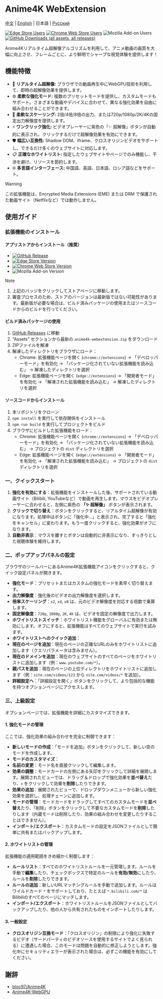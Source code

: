 # Anime4K WebExtension

[中文](./README.md) | [English](./README.en.md) | 日本語 | [Русский](./README.ru.md)

[![Edge Store Users](https://img.shields.io/badge/dynamic/json?url=https%3A%2F%2Fmicrosoftedge.microsoft.com%2Faddons%2Fgetproductdetailsbycrxid%2Fffopffngebibpmeodlhhkdlaejnmdlam&query=%24.activeInstallCount&style=flat-square&label=Edge%E3%83%A6%E3%83%BC%E3%82%B6%E3%83%BC)](https://microsoftedge.microsoft.com/addons/detail/anime4k-webextension/ffopffngebibpmeodlhhkdlaejnmdlam) [![Chrome Web Store Users](https://img.shields.io/chrome-web-store/users/hpmbccepehpoanjpjkamfdpdkbmfmhek?style=flat-square&label=Chrome%E3%83%A6%E3%83%BC%E3%82%B6%E3%83%BC)](https://chromewebstore.google.com/detail/anime4k-webextension/hpmbccepehpoanjpjkamfdpdkbmfmhek) ![Mozilla Add-on Users](https://img.shields.io/amo/users/anime4k-webextension?style=flat-square&label=Firefox%20%E3%83%A6%E3%83%BC%E3%82%B6%E3%83%BC)
 [![GitHub Downloads (all assets, all releases)](https://img.shields.io/github/downloads/chenmozhijin/Anime4K-WebExtension/total?style=flat-square&label=GitHub%E3%83%80%E3%82%A6%E3%83%B3%E3%83%AD%E3%83%BC%E3%83%89)](https://github.com/chenmozhijin/Anime4K-WebExtension/releases/latest)

Anime4Kリアルタイム超解像アルゴリズムを利用して、アニメ動画の画質を大幅に向上させ、フレームごとに、より鮮明でシャープな視覚体験を提供します！

## 機能特徴

- 🚀 **リアルタイム超解像:** ブラウザでの動画再生中にWebGPU技術を利用して、即時の超解像効果を提供します。
- ⚙️ **柔軟な強化モード:** 複数のプリセットモードを提供し、カスタムモードもサポート。さまざまな動画やデバイスに合わせて、異なる強化効果を自由に組み合わせることができます。
- 📏 **柔軟なスケーリング:** 2倍/4倍/8倍の出力、または720p/1080p/2K/4Kの固定出力解像度を提供します。
- ⚡ **ワンクリック強化:** ビデオプレーヤーに紫色の「✨ 超解像」ボタンが自動的に表示され、クリックするだけで超解像効果を有効にできます。
- 🛡️ **幅広い互換性:** Shadow DOM、iframe、クロスオリジンビデオをサポートし、できるだけ多くのウェブサイトに対応します。
- 📋 **正確なホワイトリスト:** 指定したウェブサイトやページでのみ機能し、干渉を避け、リソースを節約します。
- 🌐 **多言語インターフェース:** 中国語、英語、日本語、ロシア語などをサポート。

> [!WARNING]
> この拡張機能は、Encrypted Media Extensions (EME) または DRM で保護された動画サイト（Netflixなど）では動作しません。

## 使用ガイド

### 拡張機能のインストール

#### アプリストアからインストール（推奨）

- [![GitHub Release](https://img.shields.io/github/v/release/chenmozhijin/Anime4K-WebExtension?style=flat-square&label=%E6%9C%80%E6%96%B0%E3%83%90%E3%83%BC%E3%82%B8%E3%83%A7%E3%83%B3)](https://github.com/chenmozhijin/Anime4K-WebExtension/releases/latest)
- [![Edge Store Version](https://img.shields.io/badge/dynamic/json?url=https%3A%2F%2Fmicrosoftedge.microsoft.com%2Faddons%2Fgetproductdetailsbycrxid%2Fffopffngebibpmeodlhhkdlaejnmdlam&query=%24.version&style=flat-square&label=Edge%E6%8B%A1%E5%BC%B5%E6%A9%9F%E8%83%BD%E3%82%B9%E3%83%88%E3%82%A2)](https://microsoftedge.microsoft.com/addons/detail/anime4k-webextension/ffopffngebibpmeodlhhkdlaejnmdlam)
- [![Chrome Web Store Version](https://img.shields.io/chrome-web-store/v/hpmbccepehpoanjpjkamfdpdkbmfmhek?style=flat-square&label=Chrome%E3%82%A6%E3%82%A7%E3%83%96%E3%82%B9%E3%83%88%E3%82%A2)](https://chromewebstore.google.com/detail/anime4k-webextension/hpmbccepehpoanjpjkamfdpdkbmfmhek)
- ![Mozilla Add-on Version](https://img.shields.io/amo/v/anime4k-webextension?style=flat-square&label=Firefox%20%E3%82%A2%E3%83%89%E3%82%A2%E3%83%B3)

> [!NOTE]
>
> 1. 上記のバッジをクリックしてストアページに移動します。
> 2. 審査プロセスのため、ストアのバージョンは最新版ではない可能性があります。最新版が必要な場合は、ビルド済みパッケージの使用またはソースコードからのビルドを行ってください。

#### ビルド済みパッケージの使用

1. [GitHub Releases](https://github.com/chenmozhijin/Anime4K-WebExtension/releases/latest) に移動
2. "Assets" セクションから最新の `anime4k-webextension.zip` をダウンロード
3. ZIPファイルを解凍
4. 解凍したディレクトリをブラウザにロード：
   - Chrome: 拡張機能ページを開く (`chrome://extensions`) → 「デベロッパーモード」を有効化 → 「パッケージ化されていない拡張機能を読み込む」 → 解凍したディレクトリを選択
   - Edge: 拡張機能ページを開く (`edge://extensions`) → 「開発者モード」を有効化 → 「解凍された拡張機能を読み込む」 → 解凍したディレクトリを選択

#### ソースコードからインストール

1. 本リポジトリをクローン
2. `npm install` を実行して依存関係をインストール
3. `npm run build` を実行してプロジェクトをビルド
4. ブラウザにビルドした拡張機能をロード：
   - Chrome: 拡張機能ページを開く (`chrome://extensions`) → 「デベロッパーモード」を有効化 → 「パッケージ化されていない拡張機能を読み込む」 → プロジェクトの `dist` ディレクトリを選択
   - Edge: 拡張機能ページを開く (`edge://extensions`) → 「開発者モード」を有効化 → 「解凍された拡張機能を読み込む」 → プロジェクトの `dist` ディレクトリを選択

### 一、クイックスタート

1. **強化を有効にする**：拡張機能をインストールした後、サポートされている動画サイト（Bilibili, YouTubeなど）で動画を再生します。マウスをビデオプレーヤーに合わせると、左側に紫色の **「✨ 超解像」** ボタンが表示されます。
2. **クリックで切り替え**：ボタンをクリックすると、リアルタイム超解像が有効になります。処理中はボタンに「強化中...」と表示され、完了すると「強化をキャンセル」に変わります。もう一度クリックすると、強化効果がオフになります。
3. **自動非表示**：マウスを離すとボタンは自動的に非表示になり、すっきりとした視聴体験を維持します。

### 二、ポップアップパネルの設定

ブラウザのツールバーにあるAnime4K拡張機能アイコンをクリックすると、クイック設定パネルが開きます。

- **強化モード**：プリセットまたはカスタムの強化モードを素早く切り替えます。
- **出力解像度**：強化後のビデオの出力解像度を選択します。
- **倍率スケーリング**：`x2`, `x4`, `x8` は、元のビデオ解像度を対応する倍数で乗算します。
- **固定解像度**：`720p`, `1080p`, `2K`, `4K` は、ビデオを固定の解像度で出力します。
- **ホワイトリストスイッチ**：ホワイトリスト機能をグローバルに有効または無効にします。オフにすると、拡張機能はすべてのウェブサイトで実行を試みます。
- **ホワイトリストへのクイック追加**：
- **現在のページを追加**：現在のページの正確なURLのみをホワイトリストに追加します（クエリパラメータは含みません）。
- **現在のドメインを追加**：現在のウェブサイトのすべてのページをホワイトリストに追加します（例：`www.youtube.com/*`）。
- **親パスを追加**：現在のページの上位ディレクトリをホワイトリストに追加します（例：`site.com/videos/123` から `site.com/videos/*` を追加）。
- **詳細設定へ**：「詳細設定を開く」ボタンをクリックして、より包括的な機能を持つオプションページにアクセスします。

### 三、上級設定

オプションページでは、拡張機能を詳細にカスタマイズできます。

#### 1. 強化モードの管理

ここでは、強化効果の組み合わせを完全に制御できます：

- **新しいモードの作成**：「モードを追加」ボタンをクリックして、新しい空のモードを作成します。
- **モードのカスタマイズ**：
- **名前の変更**：モード名を直接クリックして編集します。
- **効果の調整**：モードカードの左側にある矢印をクリックして詳細を展開します。展開されたビューでは、ドラッグ＆ドロップで強化効果を**並べ替え**たり、`×` をクリックして効果を**削除**したりできます。
- **効果の追加**：展開されたビューで、ドロップダウンメニューから新しい強化効果を選択し、処理チェーンに追加します。
- **モードの管理**：モードカードをドラッグしてすべてのカスタムモードを**並べ替え**たり、「削除」ボタンをクリックして不要なカスタムモードを**削除**したりします（内蔵モードは削除したり、効果の組み合わせを変更したりすることはできません）。
- **インポート/エクスポート**：カスタムモードの設定をJSONファイルとして簡単に共有またはバックアップします。

#### 2. ホワイトリストの管理

拡張機能の適用範囲をきめ細かく制御します：

- **ルールリスト**：すべてのホワイトリストルールを一元管理します。ルールを手動で**編集**したり、チェックボックスで特定のルールを**有効/無効**にしたり、ルールを**削除**したりできます。
- **ルールの追加**：新しいURLマッチングルールを手動で追加します。ルールはワイルドカード `*` をサポートしており、たとえば `*.bilibili.com/*` はBilibiliのすべてのページにマッチします。
- **インポート/エクスポート**：ホワイトリストルールをJSONファイルとしてバックアップしたり、他の人から共有されたものをインポートしたりします。

#### 3. 一般設定

- **クロスオリジン互換モード**：「クロスオリジン」の制限により強化に失敗するビデオ（サードパーティのビデオソースを使用するサイトでよく見られる）に遭遇した場合、このモードは問題を自動的に修正しようとします。強化中にセキュリティエラーが表示された場合は、必ずこの機能を有効にしてください。

## 謝辞

- [bloc97/Anime4K](https://github.com/bloc97/Anime4K)
- [Anime4K-WebGPU](https://github.com/Anime4KWebBoost/Anime4K-WebGPU)
